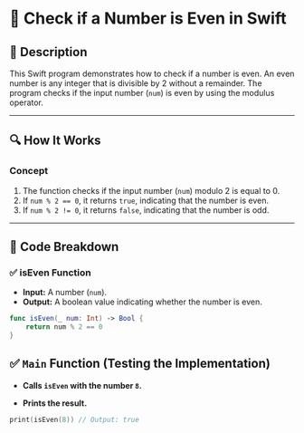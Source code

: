 # 📌 Check if a Number is Even in Swift

## 🚀 Description
This Swift program demonstrates how to check if a number is even. An even number is any integer that is divisible by 2 without a remainder. The program checks if the input number (`num`) is even by using the modulus operator.

---

## 🔍 How It Works

### **Concept**
1. The function checks if the input number (`num`) modulo 2 is equal to 0.
2. If `num % 2 == 0`, it returns `true`, indicating that the number is even.
3. If `num % 2 != 0`, it returns `false`, indicating that the number is odd.

---

## 📂 Code Breakdown

### ✅ **isEven Function**
- **Input:** A number (`num`).
- **Output:** A boolean value indicating whether the number is even.

```swift
func isEven(_ num: Int) -> Bool {
    return num % 2 == 0
}
```
## ✅ **`Main` Function (Testing the Implementation)**
- **Calls `isEven` with the number `8`.**

- **Prints the result.**

```swift
print(isEven(8)) // Output: true
```
